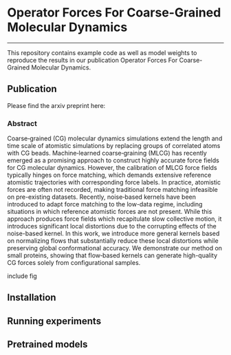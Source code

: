 # Operator Forces For Coarse-Grained Molecular Dynamics
----------------------------

This repository contains example code as well as model weights to reproduce the results in our publication Operator Forces For Coarse-Grained Molecular Dynamics.

Publication
-----------
Please find the arxiv preprint here:

### Abstract
Coarse‐grained (CG) molecular dynamics simulations extend the length and time scale of atomistic simulations by replacing groups of correlated atoms with CG beads. Machine‐learned coarse‐graining (MLCG) has recently emerged as a promising approach to construct highly accurate force fields for CG molecular dynamics. However, the calibration of MLCG force fields typically hinges on force matching, which demands extensive reference atomistic trajectories with corresponding force labels. In practice, atomistic forces are often not recorded, making traditional force matching infeasible on pre-existing datasets. Recently, noise‐based kernels have been introduced to adapt force matching to the low-data regime, including situations in which reference atomistic forces are not present. While this approach produces force fields which recapitulate slow collective motion, it introduces significant local distortions due to the corrupting effects of the noise-based kernel. In this work, we introduce more general kernels based on normalizing flows that substantially reduce these local distortions while preserving global conformational accuracy. We demonstrate our method on small proteins, showing that flow‐based kernels can generate high-quality CG forces solely from configurational samples.

include fig


Installation
------------


Running experiments
------------


Pretrained models
------------

